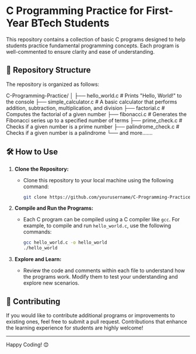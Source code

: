 # C Programming Practice for First-Year BTech Students

This repository contains a collection of basic C programs designed to help  students practice fundamental programming concepts. Each program is well-commented to ensure clarity and ease of understanding.

## 📂 Repository Structure

The repository is organized as follows:

C-Programming-Practice/
│
├── hello_world.c # Prints "Hello, World!" to the console
├── simple_calculator.c # A basic calculator that performs addition, subtraction, multiplication, and division
├── factorial.c # Computes the factorial of a given number
├── fibonacci.c # Generates the Fibonacci series up to a specified number of terms
├── prime_check.c # Checks if a given number is a prime number
├── palindrome_check.c # Checks if a given number is a palindrome
└── and more.......

## 🛠 How to Use

1. **Clone the Repository:**
   - Clone this repository to your local machine using the following command:
     ```bash
     git clone https://github.com/yourusername/C-Programming-Practice.git
     ```

2. **Compile and Run the Programs:**
   - Each C program can be compiled using a C compiler like `gcc`. For example, to compile and run `hello_world.c`, use the following commands:
     ```bash
     gcc hello_world.c -o hello_world
     ./hello_world
     ```

3. **Explore and Learn:**
   - Review the code and comments within each file to understand how the programs work. Modify them to test your understanding and explore new scenarios.

## 🤝 Contributing

If you would like to contribute additional programs or improvements to existing ones, feel free to submit a pull request. Contributions that enhance the learning experience for students are highly welcome!


---

Happy Coding! 😊